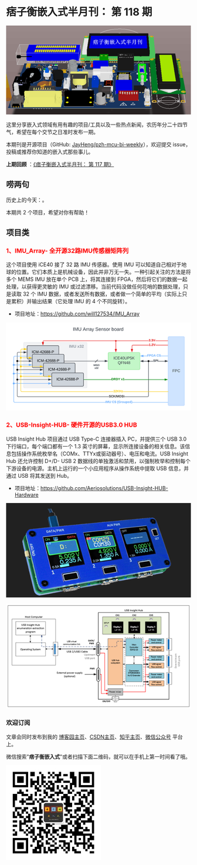 # 痞子衡嵌入式半月刊： 第 118 期

![](https://raw.githubusercontent.com/JayHeng/pzh-mcu-bi-weekly/master/pics/pzh_mcu_bi_weekly.PNG)

这里分享嵌入式领域有用有趣的项目/工具以及一些热点新闻，农历年分二十四节气，希望在每个交节之日准时发布一期。

本期刊是开源项目（GitHub: [JayHeng/pzh-mcu-bi-weekly](https://github.com/JayHeng/pzh-mcu-bi-weekly)），欢迎提交 issue，投稿或推荐你知道的嵌入式那些事儿。

**上期回顾** ：[《痞子衡嵌入式半月刊： 第 117 期》](https://www.cnblogs.com/henjay724/p/18708118)

## 唠两句

历史上的今天：。

本期共 2 个项目，希望对你有帮助！

## 项目类

### <font color="red">1、IMU_Array- 全开源32路IMU传感器矩阵列</font>

这个项目使用 iCE40 接了 32 路 IMU 传感器。使用 IMU 可以知道自己相对于地球的位置。它们本质上是机械设备，因此并非万无一失。一种引起关注的方法是将多个 MEMS IMU 放在单个 PCB 上，将其连接到 FPGA，然后将它们的数据一起处理，以获得更灵敏的 IMU 或过滤漂移。当前代码没做任何花哨的数据处理，只是读取 32 个 IMU 数据，或者发送所有数据，或者做一个简单的平均（实际上只是累积）并输出结果（它处理 IMU 的 4 个不同旋转）。

 * 项目地址：https://github.com/will127534/IMU_Array

![](https://raw.githubusercontent.com/JayHeng/pzh-mcu-bi-weekly/master/pics/issue-118/IMU_Array.png)

### <font color="red">2、USB-Insight-HUB- 硬件开源的USB3.0 HUB</font>

USB Insight Hub 项目通过 USB Type-C 连接器插入 PC，并提供三个 USB 3.0 下行端口，每个端口都有一个 1.3 英寸的屏幕，显示所连接设备的相关信息。该信息包括操作系统枚举名（COMx、TTYx或驱动器号）、电压和电流。USB Insight Hub 还允许控制 D+/D- USB 2 数据线的单独激活和禁用，以强制枚举和控制每个下游设备的电源。主机上运行的一个小应用程序从操作系统中提取 USB 信息，并通过 USB 将其发送到 Hub。

 * 项目地址：https://github.com/Aeriosolutions/USB-Insight-HUB-Hardware

![](https://raw.githubusercontent.com/JayHeng/pzh-mcu-bi-weekly/master/pics/issue-118/USB-Insight-HUB.png)

![](https://raw.githubusercontent.com/JayHeng/pzh-mcu-bi-weekly/master/pics/issue-118/USB-Insight-HUB2.png)

### 欢迎订阅

文章会同时发布到我的 [博客园主页](https://www.cnblogs.com/henjay724/)、[CSDN主页](https://blog.csdn.net/henjay724)、[知乎主页](https://www.zhihu.com/people/henjay724)、[微信公众号](http://weixin.sogou.com/weixin?type=1&query=痞子衡嵌入式) 平台上。

微信搜索"__痞子衡嵌入式__"或者扫描下面二维码，就可以在手机上第一时间看了哦。

![](https://raw.githubusercontent.com/JayHeng/pzhmcu-picture/master/wechat/pzhMcu_qrcode_258x258.jpg)

